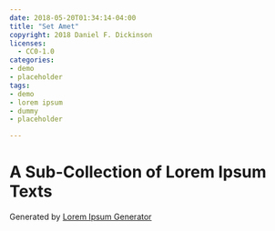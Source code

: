 ```yaml
---
date: 2018-05-20T01:34:14-04:00
title: "Set Amet"
copyright: 2018 Daniel F. Dickinson
licenses:
  - CC0-1.0
categories:
- demo
- placeholder
tags:
- demo
- lorem ipsum
- dummy
- placeholder

---
```


# A Sub-Collection of Lorem Ipsum Texts

Generated by [Lorem Ipsum Generator](https://loremipsum.io/generator)
